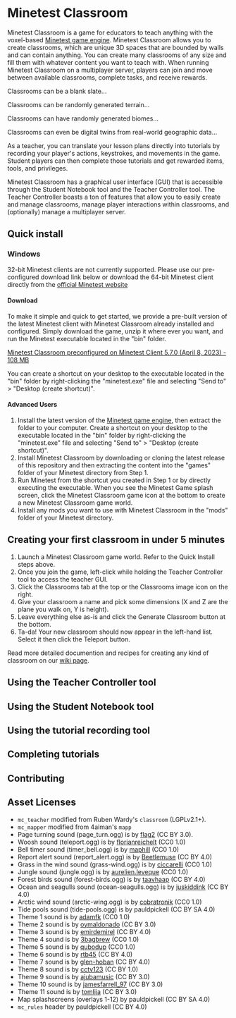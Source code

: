 # Minetest Classroom

Minetest Classroom is a game for educators to teach anything with the voxel-based [Minetest game engine](https://minetest.net). Minetest Classroom allows you to create classrooms, which are unique 3D spaces that are bounded by walls and can contain anything. You can create many classrooms of any size and fill them with whatever content you want to teach with. When running Minetest Classroom on a multiplayer server, players can join and move between available classrooms, complete tasks, and receive rewards.

Classrooms can be a blank slate...


Classrooms can be randomly generated terrain...


Classrooms can have randomly generated biomes...


Classrooms can even be digital twins from real-world geographic data...

As a teacher, you can translate your lesson plans directly into tutorials by recording your player's actions, keystrokes, and movements in the game. Student players can then complete those tutorials and get rewarded items, tools, and privileges.

Minetest Classroom has a graphical user interface (GUI) that is accessible through the Student Notebook tool and the Teacher Controller tool. The Teacher Controller boasts a ton of features that allow you to easily create and manage classrooms, manage player interactions within classrooms, and (optionally) manage a multiplayer server.

## Quick install

### Windows

32-bit Minetest clients are not currently supported. Please use our pre-configured download link below or download the 64-bit Minetest client directly from the [official Minetest website](https://minetest.net)

#### Download

To make it simple and quick to get started, we provide a pre-built version of the latest Minetest client with Minetest Classroom already installed and configured. Simply download the game, unzip it where ever you want, and run the Minetest executable located in the "bin" folder. 

[Minetest Classroom preconfigured on Minetest Client 5.7.0 (April 8, 2023) - 108 MB](https://206-12-122-94.cloud.computecanada.ca/minetest-classroom-minetest-client-5.7.0-win64.zip)

You can create a shortcut on your desktop to the executable located in the "bin" folder by right-clicking the "minetest.exe" file and selecting "Send to" > "Desktop (create shortcut)".

#### Advanced Users
1. Install the latest version of the [Minetest game engine](https://minetest.net), then extract the folder to your computer. Create a shortcut on your desktop to the executable located in the "bin" folder by right-clicking the "minetest.exe" file and selecting "Send to" > "Desktop (create shortcut)".
2. Install Minetest Classroom by downloading or cloning the latest release of this repository and then extracting the content into the "games" folder of your Minetest directory from Step 1.
3. Run Minetest from the shortcut you created in Step 1 or by directly executing the executable. When you see the Minetest Game splash screen, click the Minetest Classroom game icon at the bottom to create a new Minetest Classroom game world.
4. Install any mods you want to use with Minetest Classroom in the "mods" folder of your Minetest directory. 

## Creating your first classroom in under 5 minutes

1. Launch a Minetest Classroom game world. Refer to the Quick Install steps above.
2. Once you join the game, left-click while holding the Teacher Controller tool to access the teacher GUI.
3. Click the Classrooms tab at the top or the Classrooms image icon on the right.
4. Give your classroom a name and pick some dimensions (X and Z are the plane you walk on, Y is height).
5. Leave everything else as-is and click the Generate Classroom button at the bottom.
6. Ta-da! Your new classroom should now appear in the left-hand list. Select it then click the Teleport button.

Read more detailed documention and recipes for creating any kind of classroom on our [wiki page](https://github.com/ubc-minetest-classroom/minetest_classroom/wiki).

## Using the Teacher Controller tool

## Using the Student Notebook tool

## Using the tutorial recording tool

## Completing tutorials

## Contributing

## Asset Licenses
- `mc_teacher` modified from Ruben Wardy's `classroom` (LGPLv2.1+).
- `mc_mapper` modified from 4aiman's `mapp`
- Page turning sound (page_turn.ogg) is by [flag2](https://freesound.org/people/flag2/sounds/63318/) (CC BY 3.0).
- Woosh sound (teleport.ogg) is by [florianreichelt](https://www.instagram.com/florianreichelt/) (CC0 1.0)
- Bell timer sound (timer_bell.ogg) is by [maphill](https://freesound.org/people/maphill/sounds/204103/) (CC0 1.0)
- Report alert sound (report_alert.ogg) is by [Beetlemuse](https://freesound.org/people/Beetlemuse/sounds/529626/) (CC BY 4.0)
- Grass in the wind sound (grass-wind.ogg) is by [ciccarelli](https://freesound.org/people/ciccarelli/sounds/135870/) (CC0 1.0)
- Jungle sound (jungle.ogg) is by [aurelien.leveque](https://freesound.org/people/aurelien.leveque/sounds/417635/) (CC0 1.0)
- Forest birds sound (forest-birds.ogg) is by [taavhaap](https://freesound.org/people/taavhaap/sounds/528661/) (CC BY 4.0)
- Ocean and seagulls sound (ocean-seagulls.ogg) is by [juskiddink](https://freesound.org/people/juskiddink/sounds/149488/) (CC BY 4.0)
- Arctic wind sound (arctic-wing.ogg) is by [cobratronik](https://freesound.org/people/cobratronik/sounds/117136/) (CC0 1.0)
- Tide pools sound (tide-pools.ogg) is by pauldpickell (CC BY SA 4.0)
- Theme 1 sound is by [adamfk](https://freesound.org/people/adamfk/sounds/83647/) (CC0 1.0)
- Theme 2 sound is by [oymaldonado](https://freesound.org/people/oymaldonado/sounds/544019/) (CC BY 3.0)
- Theme 3 sound is by [emirdemirel](https://freesound.org/people/emirdemirel/sounds/424910/) (CC BY 4.0)
- Theme 4 sound is by [3bagbrew](https://freesound.org/people/3bagbrew/sounds/345028/) (CC0 1.0)
- Theme 5 sound is by [qubodup](https://freesound.org/people/qubodup/sounds/173923/) (CC0 1.0)
- Theme 6 sound is by [rtb45](https://freesound.org/people/RTB45/sounds/160489/) (CC BY 4.0)
- Theme 7 sound is by [glen-hoban](https://freesound.org/people/Glen_Hoban/sounds/439336/) (CC BY 4.0)
- Theme 8 sound is by [cctv123](https://freesound.org/people/cctv123/sounds/664894/) (CC BY 1.0)
- Theme 9 sound is by [ajubamusic](https://freesound.org/people/ajubamusic/sounds/320806/) (CC BY 3.0)
- Theme 10 sound is by [jamesfarrell_97](https://freesound.org/people/JamesFarrell_97/sounds/566504/) (CC BY 3.0)
- Theme 11 sound is by [tomlija](https://freesound.org/people/Tomlija/sounds/110333/) (CC BY 3.0)
- Map splashscreens (overlays 1-12) by pauldpickell (CC BY SA 4.0)
- `mc_rules` header by pauldpickell (CC BY 4.0)
